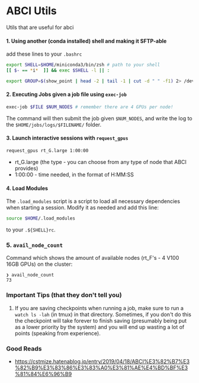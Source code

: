 # ABCI Utils


Utils that are useful for abci

#### 1\. Using another (conda installed) shell and making it SFTP-able

add these lines to your `.bashrc`
```bash
export SHELL=$HOME/miniconda3/bin/zsh # path to your shell
[[ $- == *i*  ]] && exec $SHELL -l || :

export GROUP=$(show_point | head -2 | tail -1 | cut -d " " -f1) 2> /dev/null # seperate thing, but for adding your group automatically so it can be accessed as an env variable
```

#### 2\. Executing Jobs given a job file using `exec-job`
```bash
exec-job $FILE $NUM_NODES # remember there are 4 GPUs per node!
```
The command will then submit the job given `$NUM_NODES`, and write the log to the `$HOME/jobs/logs/$FILENAME/` folder.

#### 3\. Launch interactive sessions with `request_gpus`

```bash
request_gpus rt_G.large 1:00:00
```
* rt_G.large (the type - you can choose from any type of node that ABCI provides)
* 1:00:00 - time needed, in the format of H:MM:SS

#### 4\. Load Modules
The `.load_modules` script is a script to load all necessary dependencies when starting a session. Modify it as needed and add this line:
```bash
source $HOME/.load_modules
```
to your `.${SHELL}rc`.

### 5\. `avail_node_count`

Command which shows the amount of available nodes (rt_F's - 4 V100 16GB GPUs) on the cluster:
```
❯ avail_node_count
73
```
### Important Tips (that they don't tell you)
1. If you are saving checkpoints when running a job, make sure to run a `watch ls -lah` (in tmux) in that directory. Sometimes, if you don't do this the checkpoint will take forever to finish saving (presumably being put as a lower priority by the system) and you will end up wasting a lot of points (speaking from experience). 

### Good Reads
- https://cstmize.hatenablog.jp/entry/2019/04/18/ABCI%E3%82%B7%E3%82%B9%E3%83%86%E3%83%A0%E3%81%AE%E4%BD%BF%E3%81%84%E6%96%B9
